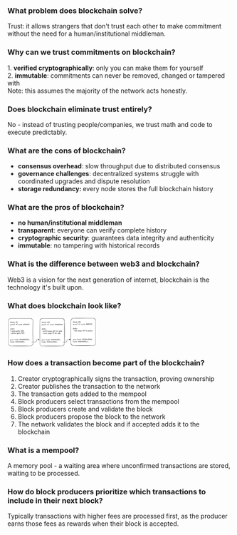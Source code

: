 ### What problem does blockchain solve?
Trust: it allows strangers that don't trust each other to make commitment without the need for a human/institutional middleman.

### Why can we trust commitments on blockchain?&nbsp;
<div>1. <b>verified&nbsp;cryptographically</b>: only you can make them for yourself</div><div>2. <b>immutable</b>: commitments can never be removed, changed or tampered with</div><div>Note: this assumes the majority of the network acts honestly.</div>

### Does blockchain eliminate trust entirely?
No - instead of trusting people/companies, we trust math and code to execute predictably.

### What are the cons of blockchain?
<ul><li><div><b>consensus overhead</b>:&nbsp;slow throughput due to distributed consensus</div></li><li><div><b>governance challenges</b>: decentralized systems struggle with coordinated upgrades and dispute resolution</div></li><li><div><b>storage redundancy: </b>every node stores the full blockchain history</div></li></ul>

### What are the pros of blockchain?
<ul><li><strong>no human/institutional middleman</strong>&nbsp;</li><li><b>transparent</b>: everyone can verify complete history<br></li><li><b>cryptographic security</b>: guarantees data integrity and authenticity<br></li><li><strong>immutable</strong>: no tampering with historical records</li></ul>

### What is the difference between web3 and blockchain?
Web3 is a vision for the next generation of internet, blockchain is the technology it's built upon.

### What does blockchain look like?
<img src="../images/blockchain.png" style="max-width: 200px; max-height: 200px;">

### <div><strong>How does a transaction become part of the blockchain?</strong></div>
<ol><li>Creator cryptographically signs the transaction, proving ownership</li><li>Creator publishes the transaction to the network</li><li>The transaction gets added to the mempool</li><li>Block producers select transactions from the mempool</li><li>Block producers create and validate the block</li><li>Block producers propose the block to the network</li><li>The network validates the block and if accepted adds it to the blockchain</li></ol>







### What is a mempool?
A memory pool - a waiting area where unconfirmed transactions are stored, waiting to be processed.

### How do block producers prioritize which transactions to include in their next block?
Typically transactions with higher fees are processed first, as the producer earns those fees as rewards when their block is accepted.